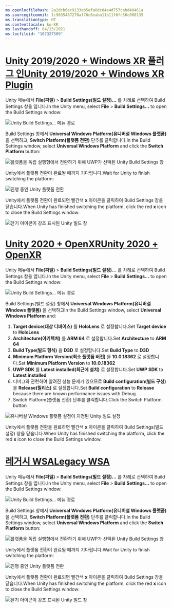 ```yaml
---
ms.openlocfilehash: 2a2dcb6ec9133eb5efa0dc04e4d757cabd48461a
ms.sourcegitcommit: 1c9035487270af76c6eaba11b11f6fc56c008135
ms.translationtype: HT
ms.contentlocale: ko-KR
ms.lasthandoff: 04/13/2021
ms.locfileid: "107327509"
---
```

# <a name="unity-20192020--windows-xr-plugin"></a>[<span data-ttu-id="ef748-101">Unity 2019/2020 + Windows XR 플러그 인</span><span class="sxs-lookup"><span data-stu-id="ef748-101">Unity 2019/2020 + Windows XR Plugin</span></span>](#tab/winxr)

<span data-ttu-id="ef748-102">Unity 메뉴에서 **File(파일)**  > **Build Settings(빌드 설정)...** 를 차례로 선택하여 Build Settings 창을 엽니다.</span><span class="sxs-lookup"><span data-stu-id="ef748-102">In the Unity menu, select **File** > **Build Settings...** to open the Build Settings window:</span></span>

![Unity Build Settings... 메뉴 경로](../images/mr-learning-base/base-02-section2-step1-1.png)

<span data-ttu-id="ef748-104">Build Settings 창에서 **Universal Windows Platform(유니버설 Windows 플랫폼)** 을 선택하고, **Switch Platform(플랫폼 전환)** 단추를 클릭합니다.</span><span class="sxs-lookup"><span data-stu-id="ef748-104">In the Build Settings window, select **Universal Windows Platform** and click the **Switch Platform** button:</span></span>

![플랫폼을 독립 실행형에서 전환하기 위해 UWP가 선택된 Unity Build Settings 창](../images/mr-learning-base/base-02-section2-step1-2.png)

<span data-ttu-id="ef748-106">Unity에서 플랫폼 전환이 완료될 때까지 기다립니다.</span><span class="sxs-lookup"><span data-stu-id="ef748-106">Wait for Unity to finish switching the platform:</span></span>

![진행 중인 Unity 플랫폼 전환](../images/mr-learning-base/base-02-section2-step1-3.png)

<span data-ttu-id="ef748-108">Unity에서 플랫폼 전환이 완료되면 빨간색 **x** 아이콘을 클릭하여 Build Settings 창을 닫습니다.</span><span class="sxs-lookup"><span data-stu-id="ef748-108">When Unity has finished switching the platform, click the red **x** icon to close the Build Settings window:</span></span>

![닫기 아이콘이 강조 표시된 Unity 빌드 창](../images/mr-learning-base/base-02-section2-step1-4.png)

# <a name="unity-2020--openxr"></a>[<span data-ttu-id="ef748-110">Unity 2020 + OpenXR</span><span class="sxs-lookup"><span data-stu-id="ef748-110">Unity 2020 + OpenXR</span></span>](#tab/openxr)

<span data-ttu-id="ef748-111">Unity 메뉴에서 **File(파일)**  > **Build Settings(빌드 설정)...** 를 차례로 선택하여 Build Settings 창을 엽니다.</span><span class="sxs-lookup"><span data-stu-id="ef748-111">In the Unity menu, select **File** > **Build Settings...** to open the Build Settings window:</span></span>

![Unity Build Settings... 메뉴 경로](../images/mr-learning-base/base-02-section2-step1-1.png)

<span data-ttu-id="ef748-113">Build Settings(빌드 설정) 창에서 **Universal Windows Platform(유니버설 Windows 플랫폼)** 을 선택하고</span><span class="sxs-lookup"><span data-stu-id="ef748-113">In the Build Settings window, select **Universal Windows Platform** and:</span></span>
1.  <span data-ttu-id="ef748-114">**Target device(대상 디바이스)** 를 **HoloLens** 로 설정합니다.</span><span class="sxs-lookup"><span data-stu-id="ef748-114">Set **Target device** to **HoloLens**</span></span>
2.  <span data-ttu-id="ef748-115">**Architecture(아키텍처)** 를 **ARM 64** 로 설정합니다.</span><span class="sxs-lookup"><span data-stu-id="ef748-115">Set **Architecture** to **ARM 64**</span></span>
3.  <span data-ttu-id="ef748-116">**Build Type(빌드 형식)** 을 **D3D** 로 설정합니다.</span><span class="sxs-lookup"><span data-stu-id="ef748-116">Set **Build Type** to **D3D**</span></span>
4.  <span data-ttu-id="ef748-117">**Minimum Platform Version(최소 플랫폼 버전)** 을 **10.0.18362** 로 설정합니다.</span><span class="sxs-lookup"><span data-stu-id="ef748-117">Set **Minimum Platform Version** to **10.0.18362**</span></span>
5.  <span data-ttu-id="ef748-118">**UWP SDK** 를 **Latest installed(최근에 설치)** 로 설정합니다.</span><span class="sxs-lookup"><span data-stu-id="ef748-118">Set **UWP SDK** to **Latest installed**</span></span>
6.  <span data-ttu-id="ef748-119">디버그와 관련하여 알려진 성능 문제가 있으므로 **Build configuration(빌드 구성)** 을 **Release(릴리스)** 로 설정합니다.</span><span class="sxs-lookup"><span data-stu-id="ef748-119">Set **Build configuration** to **Release** because there are known performance issues with Debug</span></span>
7.  <span data-ttu-id="ef748-120">Switch Platform(플랫폼 전환) 단추를 클릭합니다.</span><span class="sxs-lookup"><span data-stu-id="ef748-120">Click the Switch Platform button</span></span>


![유니버설 Windows 플랫폼 설정이 지정된 Unity 빌드 설정](../images/mr-learning-base/base-02-section2-step1-2-openxr.png)

<span data-ttu-id="ef748-122">Unity에서 플랫폼 전환을 완료하면 빨간색 **x** 아이콘을 클릭하여 Build Settings(빌드 설정) 창을 닫습니다.</span><span class="sxs-lookup"><span data-stu-id="ef748-122">When Unity has finished switching the platform, click the red **x** icon to close the Build Settings window.</span></span>

# <a name="legacy-wsa"></a>[<span data-ttu-id="ef748-123">레거시 WSA</span><span class="sxs-lookup"><span data-stu-id="ef748-123">Legacy WSA</span></span>](#tab/wsa)

<span data-ttu-id="ef748-124">Unity 메뉴에서 **File(파일)**  > **Build Settings(빌드 설정)...** 를 차례로 선택하여 Build Settings 창을 엽니다.</span><span class="sxs-lookup"><span data-stu-id="ef748-124">In the Unity menu, select **File** > **Build Settings...** to open the Build Settings window:</span></span>

![Unity Build Settings... 메뉴 경로](../images/mr-learning-base/base-02-section2-step1-1.png)

<span data-ttu-id="ef748-126">Build Settings 창에서 **Universal Windows Platform(유니버설 Windows 플랫폼)** 을 선택하고, **Switch Platform(플랫폼 전환)** 단추를 클릭합니다.</span><span class="sxs-lookup"><span data-stu-id="ef748-126">In the Build Settings window, select **Universal Windows Platform** and click the **Switch Platform** button:</span></span>

![플랫폼을 독립 실행형에서 전환하기 위해 UWP가 선택된 Unity Build Settings 창](../images/mr-learning-base/base-02-section2-step1-2.png)

<span data-ttu-id="ef748-128">Unity에서 플랫폼 전환이 완료될 때까지 기다립니다.</span><span class="sxs-lookup"><span data-stu-id="ef748-128">Wait for Unity to finish switching the platform:</span></span>

![진행 중인 Unity 플랫폼 전환](../images/mr-learning-base/base-02-section2-step1-3.png)

<span data-ttu-id="ef748-130">Unity에서 플랫폼 전환이 완료되면 빨간색 **x** 아이콘을 클릭하여 Build Settings 창을 닫습니다.</span><span class="sxs-lookup"><span data-stu-id="ef748-130">When Unity has finished switching the platform, click the red **x** icon to close the Build Settings window:</span></span>

![닫기 아이콘이 강조 표시된 Unity 빌드 창](../images/mr-learning-base/base-02-section2-step1-4.png)
